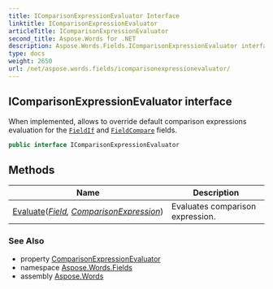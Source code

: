 ```yaml
---
title: IComparisonExpressionEvaluator Interface
linktitle: IComparisonExpressionEvaluator
articleTitle: IComparisonExpressionEvaluator
second_title: Aspose.Words for .NET
description: Aspose.Words.Fields.IComparisonExpressionEvaluator interface. When implemented allows to override default comparison expressions evaluation for the FieldIf and FieldCompare fields in C#.
type: docs
weight: 2650
url: /net/aspose.words.fields/icomparisonexpressionevaluator/
---
```

## IComparisonExpressionEvaluator interface

When implemented, allows to override default comparison expressions evaluation for the [`FieldIf`](../fieldif/) and [`FieldCompare`](../fieldcompare/) fields.

```csharp
public interface IComparisonExpressionEvaluator
```

## Methods

| Name | Description |
| --- | --- |
| [Evaluate](../../aspose.words.fields/icomparisonexpressionevaluator/evaluate/)(*[Field](../field/), [ComparisonExpression](../comparisonexpression/)*) | Evaluates comparison expression. |

### See Also

* property [ComparisonExpressionEvaluator](../fieldoptions/comparisonexpressionevaluator/)
* namespace [Aspose.Words.Fields](../../aspose.words.fields/)
* assembly [Aspose.Words](../../)
